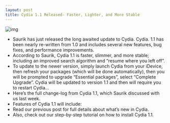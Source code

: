 ```yaml
---
layout: post
title: Cydia 1.1 Released- Faster, Lighter, and More Stable
---
```

![img](http://media.idownloadblog.com/wp-content/uploads/2011/03/Cydia-1.1-tweet1-e1301157163604.png)
* Saurik has just released the long awaited update to Cydia. Cydia. 1.1 has been nearly re-written from 1.0 and includes several new features, bug fixes, and performance improvements.
* According to Saurik, Cydia 1.1 is faster, slimmer, and more stable; including an improved search algorithm and “resume where you left off”.
* To update to the newer version, simply launch Cydia from your iDevice, then refresh your packages (which will be done automatically), then you will be prompted to upgrade “Essential packages”, select “Complete Upgrade”. Cydia will be updated to version 1.1 and then will require you to restart Cydia…
* Here’s the full change-log from Cydia 1.1, which Saurik discussed with us last week.
* Features of Cydia 1.1 will include:
* Read our previous post for full details about what’s new in Cydia.
* Also, check out our step-by-step tutorial on how to install Cydia 1.1.

